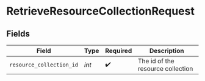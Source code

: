 # RetrieveResourceCollectionRequest


## Fields

| Field                             | Type                              | Required                          | Description                       |
| --------------------------------- | --------------------------------- | --------------------------------- | --------------------------------- |
| `resource_collection_id`          | *int*                             | :heavy_check_mark:                | The id of the resource collection |